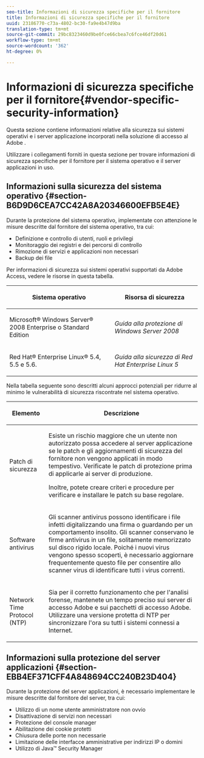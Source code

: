 ```yaml
---
seo-title: Informazioni di sicurezza specifiche per il fornitore
title: Informazioni di sicurezza specifiche per il fornitore
uuid: 23186770-c73a-4802-bc30-fa9e4b47d9ba
translation-type: tm+mt
source-git-commit: 29bc8323460d9be0fce66cbea7c6fce46df20d61
workflow-type: tm+mt
source-wordcount: '362'
ht-degree: 0%

---
```



# Informazioni di sicurezza specifiche per il fornitore{#vendor-specific-security-information}

Questa sezione contiene informazioni relative alla sicurezza sui sistemi operativi e i server applicazione incorporati nella soluzione di accesso al Adobe .

Utilizzare i collegamenti forniti in questa sezione per trovare informazioni di sicurezza specifiche per il fornitore per il sistema operativo e il server applicazioni in uso.

## Informazioni sulla sicurezza del sistema operativo {#section-B6D9D6CEA7CC42A8A20346600EFB5E4E}

Durante la protezione del sistema operativo, implementate con attenzione le misure descritte dal fornitore del sistema operativo, tra cui:

* Definizione e controllo di utenti, ruoli e privilegi
* Monitoraggio dei registri e dei percorsi di controllo
* Rimozione di servizi e applicazioni non necessari
* Backup dei file

Per informazioni di sicurezza sui sistemi operativi supportati da  Adobe Access, vedere le risorse in questa tabella.

<table frame="all" colsep="1" rowsep="1" class="+ topic/table adobe-d/table " id="table-ugl-kjz-n4"> 
 <thead class="- topic/thead "> 
  <tr rowsep="1" class="- topic/row "> 
   <th colname="1" class="- topic/entry entry"> <p class="- topic/p ">Sistema operativo </p> </th> 
   <th colname="2" class="- topic/entry entry"> <p class="- topic/p ">Risorsa di sicurezza </p> </th> 
  </tr> 
 </thead>
 <tbody class="- topic/tbody "> 
  <tr rowsep="1" class="- topic/row "> 
   <td colname="1" class="- topic/entry "> <p class="- topic/p ">Microsoft® Windows Server® 2008 Enterprise o Standard Edition </p> </td> 
   <td colname="2" class="- topic/entry "> <p class="- topic/p "><i class="+ topic/ph hi-d/i ">Guida alla protezione di Windows Server 2008</i> </p> </td> 
  </tr> 
  <tr rowsep="0" class="- topic/row "> 
   <td colname="1" class="- topic/entry "> <p class="- topic/p ">Red Hat® Enterprise Linux® 5.4, 5.5 e 5.6. </p> </td> 
   <td colname="2" class="- topic/entry "> <p class="- topic/p "><i class="+ topic/ph hi-d/i ">Guida alla sicurezza di Red Hat Enterprise Linux 5</i> </p> </td> 
  </tr> 
 </tbody> 
</table>

Nella tabella seguente sono descritti alcuni approcci potenziali per ridurre al minimo le vulnerabilità di sicurezza riscontrate nel sistema operativo.

<table frame="all" colsep="1" rowsep="1" class="+ topic/table adobe-d/table " id="table-whl-kjz-n4"> 
 <thead class="- topic/thead "> 
  <tr rowsep="1" class="- topic/row "> 
   <th colname="1" class="- topic/entry entry"> <p class="- topic/p ">Elemento </p> </th> 
   <th colname="2" class="- topic/entry entry"> <p class="- topic/p ">Descrizione </p> </th> 
  </tr> 
 </thead>
 <tbody class="- topic/tbody "> 
  <tr rowsep="1" class="- topic/row "> 
   <td colname="1" class="- topic/entry "> <p class="- topic/p ">Patch di sicurezza </p> </td> 
   <td colname="2" class="- topic/entry "> <p class="- topic/p ">Esiste un rischio maggiore che un utente non autorizzato possa accedere al server applicazione se le patch e gli aggiornamenti di sicurezza del fornitore non vengono applicati in modo tempestivo. Verificate le patch di protezione prima di applicarle ai server di produzione. </p> <p class="- topic/p ">Inoltre, potete creare criteri e procedure per verificare e installare le patch su base regolare. </p> </td> 
  </tr> 
  <tr rowsep="1" class="- topic/row "> 
   <td colname="1" class="- topic/entry "> <p class="- topic/p ">Software antivirus </p> </td> 
   <td colname="2" class="- topic/entry "> <p class="- topic/p ">Gli scanner antivirus possono identificare i file infetti digitalizzando una firma o guardando per un comportamento insolito. Gli scanner conservano le firme antivirus in un file, solitamente memorizzato sul disco rigido locale. Poiché i nuovi virus vengono spesso scoperti, è necessario aggiornare frequentemente questo file per consentire allo scanner virus di identificare tutti i virus correnti. </p> </td> 
  </tr> 
  <tr rowsep="0" class="- topic/row "> 
   <td colname="1" class="- topic/entry "> <p class="- topic/p ">Network Time Protocol (NTP) </p> </td> 
   <td colname="2" class="- topic/entry "> <p class="- topic/p ">Sia per il corretto funzionamento che per l'analisi forense, mantenete un tempo preciso sui server di accesso  Adobe e sui pacchetti di accesso  Adobe. Utilizzare una versione protetta di NTP per sincronizzare l'ora su tutti i sistemi connessi a Internet. </p> </td> 
  </tr> 
 </tbody> 
</table>

## Informazioni sulla protezione del server applicazioni {#section-EBB4EF371CFF4A848694CC240B23D404}

Durante la protezione del server applicazioni, è necessario implementare le misure descritte dal fornitore del server, tra cui:

* Utilizzo di un nome utente amministratore non ovvio
* Disattivazione di servizi non necessari
* Protezione del console manager
* Abilitazione dei cookie protetti
* Chiusura delle porte non necessarie
* Limitazione delle interfacce amministrative per indirizzi IP o domini
* Utilizzo di Java™ Security Manager

